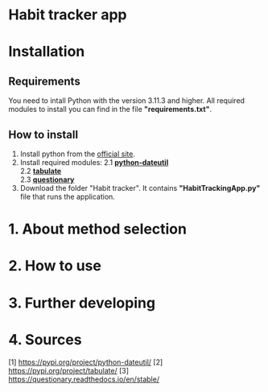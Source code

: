 # Habit tracker app


# Installation
## Requirements
You need to intall Python with the version 3.11.3 and higher.
All required modules to install you can find in the file **"requirements.txt"**.
## How to install
1. Install python from the [official site](https://www.python.org/downloads/).
2. Install required modules:
   2.1 [**python-dateutil**](https://pypi.org/project/python-dateutil/)  
   2.2 [**tabulate**](https://pypi.org/project/tabulate/)  
   2.3 [**questionary**](https://questionary.readthedocs.io/en/stable/)  
3. Download the folder "Habit tracker". It contains **"HabitTrackingApp.py"** file that runs the application.


# 1. About method selection

# 2. How to use

# 3. Further developing

# 4. Sources
[1] https://pypi.org/project/python-dateutil/
[2] https://pypi.org/project/tabulate/
[3] https://questionary.readthedocs.io/en/stable/
